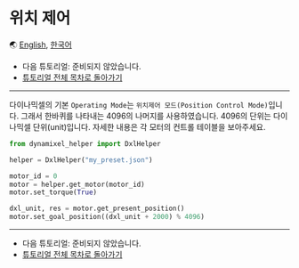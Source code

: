 # 위치 제어

🌏 [English](position_control.en.md), [한국어](position_control.kr.md)

- 다음 튜토리얼: 준비되지 않았습니다.
- [튜토리얼 전체 목차로 돌아가기](TUTORIAL.kr.md)

---

다이나믹셀의 기본 `Operating Mode`는 `위치제어 모드(Position Control Mode)`입니다. 그래서 한바퀴를 나타내는 4096의 나머지를 사용하였습니다. 4096의 단위는 다이나믹셀 단위(unit)입니다. 자세한 내용은 각 모터의 컨트롤 테이블을 보아주세요.

```python
from dynamixel_helper import DxlHelper

helper = DxlHelper("my_preset.json")

motor_id = 0
motor = helper.get_motor(motor_id)
motor.set_torque(True)

dxl_unit, res = motor.get_present_position()
motor.set_goal_position((dxl_unit + 2000) % 4096)
```

---

- 다음 튜토리얼: 준비되지 않았습니다.
- [튜토리얼 전체 목차로 돌아가기](TUTORIAL.kr.md)
